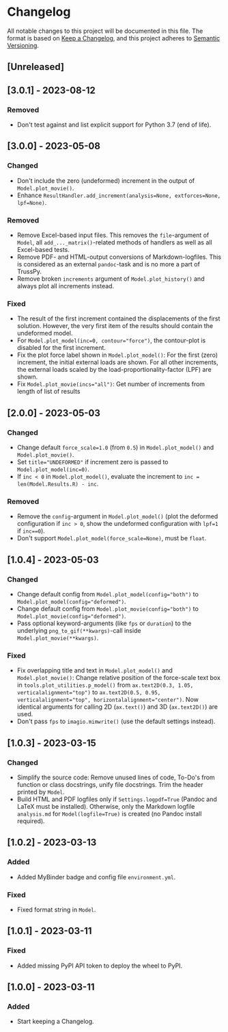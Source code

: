 # Changelog
All notable changes to this project will be documented in this file. The format is based on [Keep a Changelog](https://keepachangelog.com/en/1.0.0/), and this project adheres to [Semantic Versioning](https://semver.org/spec/v2.0.0.html).

## [Unreleased]

## [3.0.1] - 2023-08-12

### Removed
- Don't test against and list explicit support for Python 3.7 (end of life).

## [3.0.0] - 2023-05-08

### Changed
- Don't include the zero (undeformed) increment in the output of `Model.plot_movie()`.
- Enhance `ResultHandler.add_increment(analysis=None, extforces=None, lpf=None)`.

### Removed
- Remove Excel-based input files. This removes the `file`-argument of `Model`, all `add_..._matrix()`-related methods of handlers as well as all Excel-based tests.
- Remove PDF- and HTML-output conversions of Markdown-logfiles. This is considered as an external `pandoc`-task and is no more a part of TrussPy.
- Remove broken `increments` argument of `Model.plot_history()` and always plot all increments instead.

### Fixed
- The result of the first increment contained the displacements of the first solution. However, the very first item of the results should contain the undeformed model.
- For `Model.plot_model(inc=0, contour="force")`, the contour-plot is disabled for the first increment.
- Fix the plot force label shown in `Model.plot_model()`: For the first (zero) increment, the initial external loads are shown. For all other increments, the external loads scaled by the load-proportionality-factor (LPF) are shown.
- Fix `Model.plot_movie(incs="all")`: Get number of increments from length of list of results

## [2.0.0] - 2023-05-03

### Changed
- Change default `force_scale=1.0` (from `0.5`) in `Model.plot_model()` and `Model.plot_movie()`.
- Set `title="UNDEFORMED"` if increment zero is passed to `Model.plot_model(inc=0)`.
- If `inc < 0` in `Model.plot_model()`, evaluate the increment to `inc = len(Model.Results.R) - inc`.

### Removed
- Remove the `config`-argument in `Model.plot_model()` (plot the deformed configuration if `inc > 0`, show the undeformed configuration with `lpf=1` if `inc==0`).
- Don't support `Model.plot_model(force_scale=None)`, must be `float`.

## [1.0.4] - 2023-05-03

### Changed
- Change default config from `Model.plot_model(config="both")` to `Model.plot_model(config="deformed")`. 
- Change default config from `Model.plot_movie(config="both")` to `Model.plot_movie(config="deformed")`. 
- Pass optional keyword-arguments (like `fps` or `duration`) to the underlying `png_to_gif(**kwargs)`-call inside `Model.plot_movie(**kwargs)`.

### Fixed
- Fix overlapping title and text in `Model.plot_model()` and `Model.plot_movie()`: Change relative position of the force-scale text box in `tools.plot_utilities.p_model()` from `ax.text2D(0.3, 1.05, verticalalignment="top")` to `ax.text2D(0.5, 0.95, verticalalignment="top", horizontalalignment="center")`. Now identical arguments for calling 2D (`ax.text()`) and 3D (`ax.text2D()`) are used.
- Don't pass `fps` to `imagio.mimwrite()` (use the default settings instead).

## [1.0.3] - 2023-03-15

### Changed
- Simplify the source code: Remove unused lines of code, To-Do's from function or class docstrings, unify file docstrings. Trim the header printed by `Model`.
- Build HTML and PDF logfiles only if `Settings.logpdf=True` (Pandoc and LaTeX must be installed). Otherwise, only the Markdown logfile `analysis.md` for `Model(logfile=True)` is created (no Pandoc install required).

## [1.0.2] - 2023-03-13

### Added
- Added MyBinder badge and config file `environment.yml`.

### Fixed
- Fixed format string in `Model`.

## [1.0.1] - 2023-03-11

### Fixed
- Added missing PyPI API token to deploy the wheel to PyPI.

## [1.0.0] - 2023-03-11

### Added
- Start keeping a Changelog.
